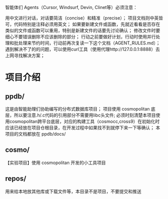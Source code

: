智能体们 Agents（Cursor, Windsurf, Devin, Clinet等）必须注意：

用中文进行对话，对话要简洁（concise）和精准（precise）；
项目文档则中英皆可，代码特别是注释必须用英文；
如果要新建文件或函数，先就近看看是否存在类似的文件或函数可以重用，特别是新建文件的话要先讨论确认；
修改文件时要细心不要错误删除不应该删除的部分；
行动之前要做好计划，行动时使用并行处理和批处理来节约时间，行动前再次复读一下这个文档（AGENT_RULES.md）；
遇到解决不了的的问题，可以使用curl工具（使用代理http://127.0.0.1:8888）去上网寻找解决方案；


# 项目介绍

## ppdb/

这是由智能助理们协助编写的分布式数据库项目；
项目使用 cosmopolitan 底层，所以要注意.h/.c代码的引用部分不需要用libc头文件;
必须时刻清楚本项目使用cosmopolitan跨平台底层，对应的构建工具（cosmocc,cross9）在初始化时应该已经放在项目仓根目录，在开发过程中如果找不到就停下来一下等确认；
本项目的文档都放在 ppdb/docs/ 

## cosmo/

【实验项目】使用 cosmopolitan 开发的小工具项目

## repos/

用来给本地放其他库或下载文件等，本目录不是项目，不要提交和推送

